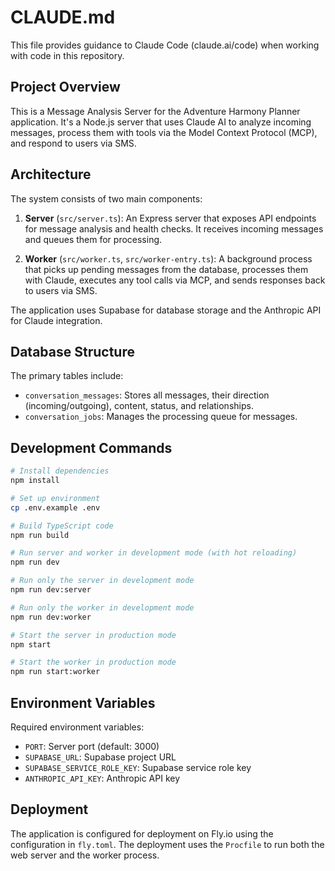 # CLAUDE.md

This file provides guidance to Claude Code (claude.ai/code) when working with code in this repository.

## Project Overview

This is a Message Analysis Server for the Adventure Harmony Planner application. It's a Node.js server that uses Claude AI to analyze incoming messages, process them with tools via the Model Context Protocol (MCP), and respond to users via SMS.

## Architecture

The system consists of two main components:

1. **Server** (`src/server.ts`): An Express server that exposes API endpoints for message analysis and health checks. It receives incoming messages and queues them for processing.

2. **Worker** (`src/worker.ts`, `src/worker-entry.ts`): A background process that picks up pending messages from the database, processes them with Claude, executes any tool calls via MCP, and sends responses back to users via SMS.

The application uses Supabase for database storage and the Anthropic API for Claude integration.

## Database Structure

The primary tables include:
- `conversation_messages`: Stores all messages, their direction (incoming/outgoing), content, status, and relationships.
- `conversation_jobs`: Manages the processing queue for messages.

## Development Commands

```bash
# Install dependencies
npm install

# Set up environment
cp .env.example .env

# Build TypeScript code
npm run build

# Run server and worker in development mode (with hot reloading)
npm run dev

# Run only the server in development mode
npm run dev:server

# Run only the worker in development mode
npm run dev:worker

# Start the server in production mode
npm start

# Start the worker in production mode
npm run start:worker
```

## Environment Variables

Required environment variables:
- `PORT`: Server port (default: 3000)
- `SUPABASE_URL`: Supabase project URL
- `SUPABASE_SERVICE_ROLE_KEY`: Supabase service role key
- `ANTHROPIC_API_KEY`: Anthropic API key

## Deployment

The application is configured for deployment on Fly.io using the configuration in `fly.toml`. The deployment uses the `Procfile` to run both the web server and the worker process.